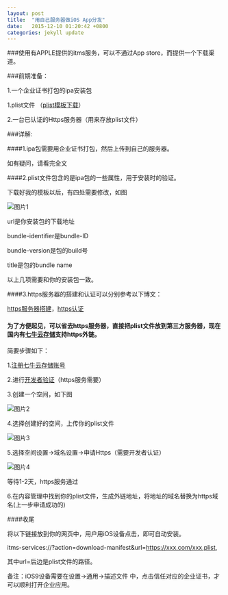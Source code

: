 ```yaml
---
layout: post
title:  "用自己服务器做iOS App分发"
date:   2015-12-10 01:20:42 +0800
categories: jekyll update
---
```


###使用有APPLE提供的itms服务，可以不通过App store，而提供一个下载渠道。

###前期准备：

1.一个企业证书打包的ipa安装包

1.plist文件 （[plist模板下载]）

2.一台已认证的Https服务器（用来存放plist文件）


###详解:

####1.ipa包需要用企业证书打包，然后上传到自己的服务器。

如有疑问，请看完全文


####2.plist文件包含的是ipa包的一些属性，用于安装时的验证。

下载好我的模板以后，有四处需要修改，如图

![图片1](http://i12.tietuku.com/7c2c33cf34f2c614.jpg)

url是你安装包的下载地址

bundle-identifier是bundle-ID

bundle-version是包的build号

title是包的bundle name

以上几项需要和你的安装包一致。


####3.https服务器的搭建和认证可以分别参考以下博文：

[https服务器搭建]，[https认证]

####    为了方便起见，可以省去https服务器，直接把plist文件放到第三方服务器，现在国内有[七牛云存储]支持https外链。

简要步骤如下：

1.[注册七牛云存储账号]

2.进行[开发者验证]（https服务需要）

3.创建一个空间，如下图

![图片2](http://i5.tietuku.com/31bbd2cc269d1f3e.jpg)

4.选择创建好的空间，上传你的plist文件

![图片3](http://i5.tietuku.com/9ba887151b545d3c.jpg)

5.选择空间设置->域名设置->申请Https（需要开发者认证）

![图片4](http://i5.tietuku.com/c571404d2b2c2628.jpg)

等待1-2天，https服务通过

6.在内容管理中找到你的plist文件，生成外链地址，将地址的域名替换为https域名(上一步申请成功的)



####收尾

将以下链接放到你的网页中，用户用iOS设备点击，即可自动安装。

itms-services://?action=download-manifest&url=https://xxx.com/xxx.plist,

其中url=后边是plist文件的路径。

备注：iOS9设备需要在设置->通用->描述文件 中，点击信任对应的企业证书，才可以顺利打开企业应用。

[https服务器搭建]:http://www.51testing.com/html/54/152754-877231.html

[https认证]:http://www.freehao123.com/startssl-ssl

[plist模板下载]:http://7xl0f5.com1.z0.glb.clouddn.com/plisttemplate.plist

[注册七牛云存储账号]:https://portal.qiniu.com/signup?code=3laa180d9hbo2

[七牛云存储]:https://portal.qiniu.com/signup?code=3laa180d9hbo2

[开发者验证]:https://portal.qiniu.com/setting/certification


